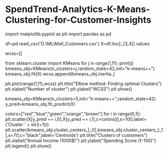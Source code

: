 # SpendTrend-Analytics-K-Means-Clustering-for-Customer-Insights
import matplotlib.pyplot as plt
import pandas as pd

df=pd.read_csv('D:\ML\Mall_Customers.csv')
X=df.iloc[:,[3,4]].values

wcss=[]

from sklearn.cluster import KMeans
for j in range(1,11):
    print(j)
    kmeans_obj=KMeans(n_clusters=j,random_state=42,init="k-means++")
    kmeans_obj.fit(X)
    wcss.append(kmeans_obj.inertia_)
    
plt.plot(range(1,11),wcss)
plt.title("Elbow method: Finding optimal Clusters")
plt.xlabel("Number of cluster")
plt.ylabel("WCSS")
plt.show()

kmeans_obj=KMeans(n_clusters=5,init="k-means++",random_state=42)
y_pred=kmeans_obj.fit_predict(X)

colors=["red","blue","green","orange","brown"]
for i in range(0,5):
    plt.scatter(X[y_pred == i,0],X[y_pred == i,1],c=colors[i],s=100,label=('Cluster ' + str(i+1)))
plt.scatter(kmeans_obj.cluster_centers_[:,0],kmeans_obj.cluster_centers_[:,1],s=70,c="black",label='Centroids')
plt.title("Clusters of customers")
plt.xlabel("Annual Income (1000$)")
plt.ylabel("Spending Score (1-100)")
plt.legend()
plt.show()
